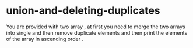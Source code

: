 # union-and-deleting-duplicates
You are provided with two array , at first you need to merge the two arrays into single and then remove duplicate elements and then print the elements of the array in ascending order .
